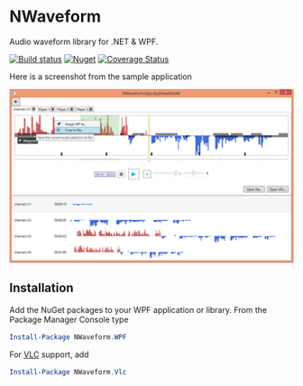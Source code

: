 # NWaveform

Audio waveform library for .NET & WPF.

[![Build status](https://ci.appveyor.com/api/projects/status/oyi8yjwrnuprarkp?svg=true)](https://ci.appveyor.com/project/awesome-inc-build/nwaveform)
[![Nuget](https://img.shields.io/nuget/v/nwaveform.wpf.svg)](http://nuget.org/packages/nwaveform.wpf)
[![Coverage Status](https://coveralls.io/repos/awesome-inc/NWaveform/badge.svg?branch=develop&service=github)](https://coveralls.io/github/awesome-inc/NWaveform?branch=develop)

Here is a screenshot from the sample application

![Sample application](NWaveform.png)

## Installation

Add the NuGet packages to your WPF application or library. From the Package Manager Console type

```powershell
Install-Package NWaveform.WPF
```

For [VLC](http://www.videolan.org/) support, add

```powershell
Install-Package NWaveform.Vlc
```
